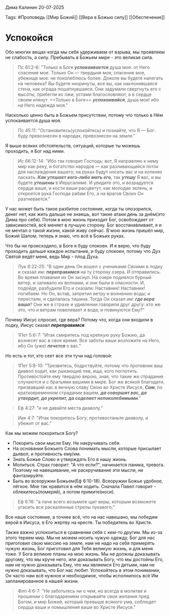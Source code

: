 Дима Калинин
20-07-2025

Tags: #Проповедь
[[Мир Божий]]
[[Вера в Божью силу]]
[[Обеспечение]]
# Успокойся

Обо многих вещах когда мы себя удерживаем от взрыва, мы проявляем не слабость, а силу. Пребывать в Божьем мире - это великая сила.

> Пс 61:2-6: 
 "Только в Боге ***успокаивается*** душа моя: от Него спасение мое. Только Он — твердыня моя, спасение мое, убежище мое: не поколеблюсь более. Доколе вы будете налегать на человека? Вы будете низринуты, все вы, как наклонившаяся стена, как ограда пошатнувшаяся. Они задумали свергнуть его с высоты, прибегли ко лжи; устами благословляют, а в сердце своем клянут. ==Только в Боге== ***успокаивайся***, душа моя! ибо на Него надежда моя."

Насколько ценно быть в Божьем присутствии, потому что только в Нём успокаивается душа моя.

> Пс 45:11: "Остановитесь(успокойтесь) и познайте, что Я — Бог: буду превознесен в народах, превознесен на земле."

Я выше всяких обстоятельств, ситуаций, которые ты можешь проходить, я Бог над ними.

> Ис 66:12-14: 
 "Ибо так говорит Господь: вот, Я направляю к нему мир как реку, и богатство народов — как разливающийся поток для наслаждения вашего; на руках будут носить вас и на коленях ласкать. ***Как утешает кого-либо мать его,*** так ***утешу*** Я вас, и вы будете ***утешены*** в Иерусалиме. И увидите это, и возрадуется сердце ваше, и кости ваши расцветут, как молодая зелень, и откроется рука Господа рабам Его, а на врагов Своих Он разгневается."

У нас может быть такое разбитое состояние, когда ты опозорился, денег нет, как жить дальше не знаешь, вот такие атаки день за днём(это Дима про себя). 
Потом в мою жизнь приходит Бог, освобождает от зависимостей, всё меняет в лучшую сторону. Бог восстанавливает, я и не мечтал о такой жизни, какой живу сейчас. В мою жизнь пришёл мир, Божий Шалом, теперь я знаю, что всё в Божьих руках. 

Что бы ни происходило, в Боге я буду спокоен. И я верю, что буду проходить дальше каждое испытание, и буду спокоен, потому что Дух Святой ведёт меня, ведь Мир - плод Духа. 

> Лук 8:22-25: 
 "В один день Он вошел с учениками Своими в лодку и сказал им: **переправимся** на ту сторону озера. И отправились. Во время плавания их Он заснул. На озере поднялся бурный ветер, и заливало их волнами, и они были в опасности. И, подойдя, разбудили Его и сказали: Наставник! Наставник! погибаем. Но Он, встав, запретил ветру и волнению воды; и перестали, и сделалась тишина. Тогда Он сказал им: ***где вера ваша***? Они же в страхе и удивлении говорили друг другу: кто же это, что и ветрам повелевает и воде, и повинуются Ему?"

Почему Иисус спросил, где вера? Потому что, когда они входили в лодку, Иисус сказал ***переправимся***.

> 1Пет 5:6-7: "Итак смиритесь под крепкую руку Божию, да вознесет вас в свое время. Все заботы ваши возложите на Него, ибо Он (уже) ***печется*** о вас."

Но есть и тот, кто сеет все эти тучи над головой:
> 1Пет 5:8-10: 
 "Трезвитесь, бодрствуйте, потому что противник ваш диавол ходит, как рыкающий лев, ища, кого поглотить. Противостойте ему твердою верою, зная, что такие же страдания случаются и с братьями вашими в мире. Бог же всякой благодати, призвавший нас в вечную славу Свою во Христе Иисусе, ***Сам***, по кратковременном страдании вашем, ***да совершит вас, да утвердит, да укрепит, да соделает непоколебимыми***."

> Еф 4:27: "и не давайте места диаволу."

> Иак 4:7: "Итак покоритесь Богу; противостаньте диаволу, и убежит от вас."

Как мы можем покориться Богу?
- Покорить свои мысли Ему. Не накручивать себя. 
- На основании Божьего Слова понимать мысли, которые присылает дьявол, и противность ему/им.
- Знать Божье Слово и утверждать Его в нашу жизнь.
- Молиться.
Страх говорит: "А что если?", начинается паника, тревога. Поэтому не навешивание, не раскручивание эти мысли, не фантазируйте.
- Быть во всеоружии Божьем(Еф 6:10-18). Всеоружии Божье удобное, лёгкое. Мне так нравится в нём ходить. Сначала Павел говорит - облекитесь(померяй), а потом примите(носи).
> Еф 6:16: "а паче всего возьмите щит веры, которым возможете угасить все раскаленные стрелы лукавого;"

Все наше состояние, а точнее всё, что на нас навешано, мы победим верой в Иисуса, в Его жертву на кресте. Ты победитель во Христе. 

Также важно успокоиться в сравнении себя с кем-то другим. Мы из-за этого теряем мир. Мы не можем носить чужую одежду, Бог для нас приготовил свою миссию на земле, нам не надо на себя примерять чужую жизнь, Бог приготовил для Тебя великую жизнь, и для меня тоже. У Бога великие планы на мою жизнь. 
Мы не должны доказывать другому, что мы круче него, или доказывать Богу, что мы достойны Его, нам не нужно доказывать Ему, что мы являемся Его детьми, нам не нужно доказывать, что Бог нас любит. 
Успокойтесь в этом понимании, Он часто нам всё нужное и необходимое, чтобы исполнилось всё Им запланированное в нашей жизни.

> Флп 4:6-7: "Не заботьтесь ни о чем, но всегда в молитве и прошении с благодарением открывайте свои желания пред Богом, и мир Божий, который превыше всякого ума, соблюдет сердца ваши и помышления ваши во Христе Иисусе."